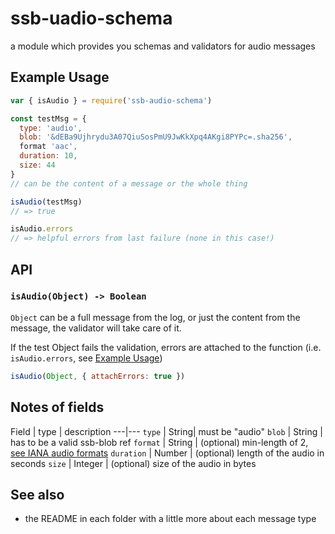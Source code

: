 # ssb-uadio-schema

a module which provides you schemas and validators for audio messages

## Example Usage

```js
var { isAudio } = require('ssb-audio-schema')

const testMsg = {
  type: 'audio',
  blob: '&dEBa9Ujhrydu3A07QiuSosPmU9JwKkXpq4AKgi8PYPc=.sha256',
  format 'aac',
  duration: 10,
  size: 44
}
// can be the content of a message or the whole thing

isAudio(testMsg)
// => true

isAudio.errors
// => helpful errors from last failure (none in this case!)
```

## API

### `isAudio(Object) -> Boolean`

`Object` can be a full message from the log, or just the content from the message, the validator will take care of it.

If the test Object fails the validation, errors are attached to the function (i.e. `isAudio.errors`, see [Example Usage](#example-usage))


```js
isAudio(Object, { attachErrors: true })
```

## Notes of fields

Field | type | description
---|---
`type` | String| must be "audio"
`blob` | String | has to be a valid ssb-blob ref
`format` | String | (optional) min-length of 2, [see IANA audio formats](https://www.iana.org/assignments/media-types/media-types.xhtml#audio)
`duration` | Number | (optional) length of the audio in seconds
`size` | Integer | (optional) size of the audio in bytes

## See also

- the README in each folder with a little more about each message type

